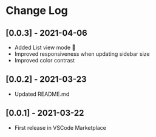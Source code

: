 # Change Log
## [0.0.3] - 2021-04-06
- Added List view mode 🤩
- Improved responsiveness when updating sidebar size
- Improved color contrast

## [0.0.2] - 2021-03-23
- Updated README.md

## [0.0.1] - 2021-03-22
- First release in VSCode Marketplace
